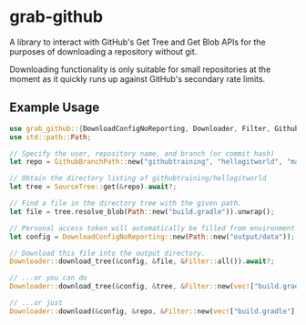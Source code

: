 # grab-github

A library to interact with GitHub's Get Tree and Get Blob APIs for the purposes of downloading a repository without git.

Downloading functionality is only suitable for small repositories at the moment as it quickly runs up against GitHub's secondary rate limits.

## Example Usage

```rust
use grab_github::{DownloadConfigNoReporting, Downloader, Filter, GithubBranchPath, SourceTree};
use std::path::Path;

// Specify the user, repository name, and branch (or commit hash)
let repo = GithubBranchPath::new("githubtraining", "hellogitworld", "master");

// Obtain the directory listing of githubtraining/hellogitworld
let tree = SourceTree::get(&repo).await?;

// Find a file in the directory tree with the given path.
let file = tree.resolve_blob(Path::new("build.gradle")).unwrap();

// Personal access token will automatically be filled from environment variable `GITHUB_ACCESS_TOKEN` if set.
let config = DownloadConfigNoReporting::new(Path::new("output/data"));

// Download this file into the output directory.
Downloader::download_tree(&config, &file, &Filter::all()).await?;

// ...or you can do
Downloader::download_tree(&config, &tree, &Filter::new(vec!["build.gradle"], vec![])).await?;

// ...or just
Downloader::download(&config, &repo, &Filter::new(vec!["build.gradle"], vec![])).await?;
```
